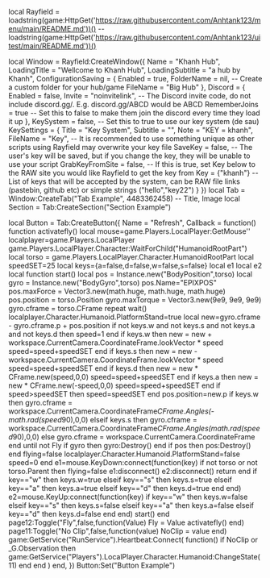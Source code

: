 local Rayfield = loadstring(game:HttpGet('https://raw.githubusercontent.com/Anhtank123/menu/main/README.md'))() -- loadstring(game:HttpGet('https://raw.githubusercontent.com/Anhtank123/uitest/main/README.md'))()

local Window = Rayfield:CreateWindow({
    Name = "Khanh Hub",
    LoadingTitle = "Wellcome to Khanh Hub",
    LoadingSubtitle = "a hub by Khanh",
    ConfigurationSaving = {
       Enabled = true,
       FolderName = nil, -- Create a custom folder for your hub/game
       FileName = "Big Hub"
    },
    Discord = {
       Enabled = false,
       Invite = "noinvitelink", -- The Discord invite code, do not include discord.gg/. E.g. discord.gg/ABCD would be ABCD
       RememberJoins = true -- Set this to false to make them join the discord every time they load it up
    },
    KeySystem = false, -- Set this to true to use our key system (de sau)
    KeySettings = {
       Title = "Key System",
       Subtitle = "",
       Note = "KEY = khanh",
       FileName = "Key", -- It is recommended to use something unique as other scripts using Rayfield may overwrite your key file
       SaveKey = false, -- The user's key will be saved, but if you change the key, they will be unable to use your script
       GrabKeyFromSite = false, -- If this is true, set Key below to the RAW site you would like Rayfield to get the key from
       Key = {"khanh"} -- List of keys that will be accepted by the system, can be RAW file links (pastebin, github etc) or simple strings ("hello","key22")
    }
 })
 local Tab = Window:CreateTab("Tab Example", 4483362458) -- Title, Image 
 local Section = Tab:CreateSection("Section Example")

 local Button = Tab:CreateButton({
    Name = "Refresh",
    Callback = function()
      function activatefly()
         local mouse=game.Players.LocalPlayer:GetMouse''
         localplayer=game.Players.LocalPlayer
         game.Players.LocalPlayer.Character:WaitForChild("HumanoidRootPart")
         local torso = game.Players.LocalPlayer.Character.HumanoidRootPart
         local speedSET=25
         local keys={a=false,d=false,w=false,s=false}
         local e1
         local e2
         local function start()
            local pos = Instance.new("BodyPosition",torso)
            local gyro = Instance.new("BodyGyro",torso)
            pos.Name="EPIXPOS"
            pos.maxForce = Vector3.new(math.huge, math.huge, math.huge)
            pos.position = torso.Position
            gyro.maxTorque = Vector3.new(9e9, 9e9, 9e9)
            gyro.cframe = torso.CFrame
            repeat
               wait()
               localplayer.Character.Humanoid.PlatformStand=true
               local new=gyro.cframe - gyro.cframe.p + pos.position
               if not keys.w and not keys.s and not keys.a and not keys.d then
                  speed=1
               end
               if keys.w then
                  new = new + workspace.CurrentCamera.CoordinateFrame.lookVector * speed
                  speed=speed+speedSET
               end
               if keys.s then
                  new = new - workspace.CurrentCamera.CoordinateFrame.lookVector * speed
                  speed=speed+speedSET
               end
               if keys.d then
                  new = new * CFrame.new(speed,0,0)
                  speed=speed+speedSET
               end
               if keys.a then
                  new = new * CFrame.new(-speed,0,0)
                  speed=speed+speedSET
               end
               if speed>speedSET then
                  speed=speedSET
               end
               pos.position=new.p
               if keys.w then
                  gyro.cframe = workspace.CurrentCamera.CoordinateFrame*CFrame.Angles(-math.rad(speed*90),0,0)
               elseif keys.s then
                  gyro.cframe = workspace.CurrentCamera.CoordinateFrame*CFrame.Angles(math.rad(speed*90),0,0)
               else
                  gyro.cframe = workspace.CurrentCamera.CoordinateFrame
               end
            until not Fly
            if gyro then 
               gyro:Destroy() 
            end
            if pos then 
               pos:Destroy() 
            end
            flying=false
            localplayer.Character.Humanoid.PlatformStand=false
            speed=0
         end
         e1=mouse.KeyDown:connect(function(key)
            if not torso or not torso.Parent then 
               flying=false e1:disconnect() e2:disconnect() return 
            end
            if key=="w" then
               keys.w=true
            elseif key=="s" then
               keys.s=true
            elseif key=="a" then
               keys.a=true
            elseif key=="d" then
               keys.d=true
            end
         end)
         e2=mouse.KeyUp:connect(function(key)
            if key=="w" then
               keys.w=false
            elseif key=="s" then
               keys.s=false
            elseif key=="a" then
               keys.a=false
            elseif key=="d" then
               keys.d=false
            end
         end)
         start()
      end
      page12:Toggle("Fly",false,function(Value)
         Fly = Value
         activatefly()
      end)
      page11:Toggle("No Clip",false,function(value)
         NoClip = value
      end)
      game:GetService("RunService").Heartbeat:Connect(
      function()
         if NoClip or _G.Observation then
            game:GetService("Players").LocalPlayer.Character.Humanoid:ChangeState(11)
         end
      end
      )
    end,
 })
 Button:Set("Button Example")

